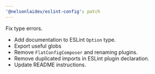 ```yaml
---
'@nelsonlaidev/eslint-config': patch
---
```


Fix type errors.

- Add documentation to ESLint `Option` type.
- Export useful globs
- Remove `FlatConfigComposer` and renaming plugins.
- Remove duplicated imports in ESLint plugin declaration.
- Update README instructions.
